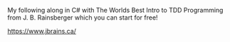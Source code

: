 My following along in C# with The Worlds Best Intro to TDD Programming from J. B. Rainsberger which you can start for free!

https://www.jbrains.ca/
